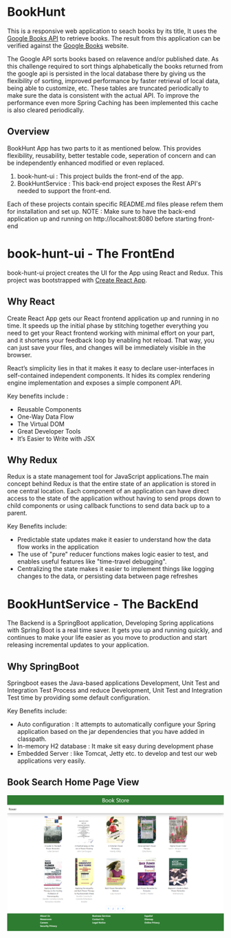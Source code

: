 # BookHunt

This is a responsive web application to seach books by its title, It uses the [Google Books API](https://developers.google.com/books/) to retrieve books. The result from this application can be verified against the [Google Books](https://books.google.com/) website.

The Google API sorts books based on relavence and/or published date. As this challenge required to sort things alphabetically the books returned from the google api is persisted in the local database there by giving us the flexibility of sorting, improved performance by faster retrieval of local data, being able to customize, etc. These tables are truncated periodically to make sure the data is consistent with the actual API. To improve the performance even more Spring Caching has been implemented this cache is also cleared periodically.

## Overview
BookHunt App has two parts to it as mentioned below. This provides flexibility, reusability, better testable code, seperation of concern and can be independently enhanced modified or even replaced.

1. book-hunt-ui : This project builds the front-end of the app.
2. BookHuntService : This back-end project exposes the Rest API's needed to support the front-end.

Each of these projects contain specific README.md files please refem them for installation and set up.
NOTE : Make sure to have the back-end application up and running on http://localhost:8080 before starting front-end

# book-hunt-ui - The FrontEnd

book-hunt-ui project creates the UI for the App using React and Redux. This project was bootstrapped with [Create React App](https://github.com/facebook/create-react-app).

## Why React 
Create React App gets our React frontend application up and running in no time. It speeds up the initial phase by stitching together everything you need to get your React frontend working with minimal effort on your part, and it shortens your feedback loop by enabling hot reload. That way, you can just save your files, and changes will be immediately visible in the browser.

React’s simplicity lies in that it makes it easy to declare user-interfaces in self-contained independent components. It hides its complex rendering engine implementation and exposes a simple component API.

Key benefits include :
* Reusable Components
* One-Way Data Flow
* The Virtual DOM
* Great Developer Tools
* It’s Easier to Write with JSX

## Why Redux
Redux is a state management tool for JavaScript applications.The main concept behind Redux is that the entire state of an application is stored in one central location. Each component of an application can have direct access to the state of the application without having to send props down to child components or using callback functions to send data back up to a parent.

Key Benefits include:
* Predictable state updates make it easier to understand how the data flow works in the application
* The use of "pure" reducer functions makes logic easier to test, and enables useful features like "time-travel debugging".
* Centralizing the state makes it easier to implement things like logging changes to the data, or persisting data between page refreshes

# BookHuntService - The BackEnd

The Backend is a SpringBoot application, Developing Spring applications with Spring Boot is a real time saver. It gets you up and running quickly, and continues to make your life easier as you move to production and start releasing incremental updates to your application.

## Why SpringBoot
Springboot eases the Java-based applications Development, Unit Test and Integration Test Process and reduce Development, Unit Test and Integration Test time by providing some default configuration.

Key Benefits include:
* Auto configuration : It attempts to automatically configure your Spring application based on the jar dependencies that you have added in classpath. 
* In-memory H2 database : It make sit easy during development phase
* Embedded Server : like Tomcat, Jetty etc. to develop and test our web applications very easily.

## Book Search Home Page View
![](BookSearchHomePage.png)



